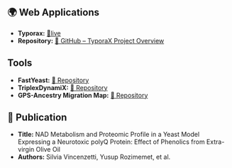 ## 🌍 Web Applications

- **Typorax:** [🔗live](https://typorax.onrender.com)  
- **Repository:** [📘 GitHub – TyporaX Project Overview](https://github.com/Yusuprozimemet/projects/blob/main/README.md)
 

##  Tools
- **FastYeast:** [🔗 Repository](https://github.com/Yusuprozimemet/FastYeast)
- **TriplexDynamiX:** [🔗 Repository](https://github.com/Yusuprozimemet/TriplexDynamiX)
- **GPS-Ancestry Migration Map:** [🔗 Repository](https://github.com/Yusuprozimemet/GPS_Ancestry_Migration_Map)

## 📜 Publication
- **Title:** NAD Metabolism and Proteomic Profile in a Yeast Model Expressing a Neurotoxic polyQ Protein: Effect of Phenolics from Extra-virgin Olive Oil
- **Authors:** Silvia Vincenzetti, Yusup Rozimemet, et al.





